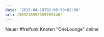 ```yaml
---
date: '2015-04-18T02:08:50+02:00'
url: /589218995355709440/
---
```

Neuer #freifunk Knoten "OneLounge" online
